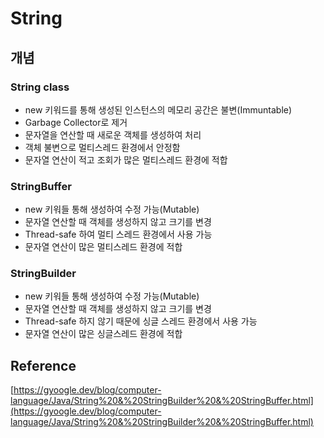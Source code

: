 # String

## 개념

### String class

- new 키워드를 통해 생성된 인스턴스의 메모리 공간은 불변(Immuntable)
- Garbage Collector로 제거
- 문자열을 연산할 때 새로운 객체를 생성하여 처리
- 객체 불변으로 멀티스레드 환경에서 안정함
- 문자열 연산이 적고 조회가 많은 멀티스레드 환경에 적합

### StringBuffer

- new 키워들 통해 생성하여 수정 가능(Mutable)
- 문자열 연산할 때 객체를 생성하지 않고 크기를 변경
- Thread-safe 하여 멀티 스레드 환경에서 사용 가능
- 문자열 연산이 많은 멀티스레드 환경에 적합

### StringBuilder

- new 키워들 통해 생성하여 수정 가능(Mutable)
- 문자열 연산할 때 객체를 생성하지 않고 크기를 변경
- Thread-safe 하지 않기 때문에 싱글 스레드 환경에서 사용 가능
- 문자열 연산이 많은 싱글스레드 환경에 적합

## Reference

[https://gyoogle.dev/blog/computer-language/Java/String%20&%20StringBuilder%20&%20StringBuffer.html](https://gyoogle.dev/blog/computer-language/Java/String%20&%20StringBuilder%20&%20StringBuffer.html)
